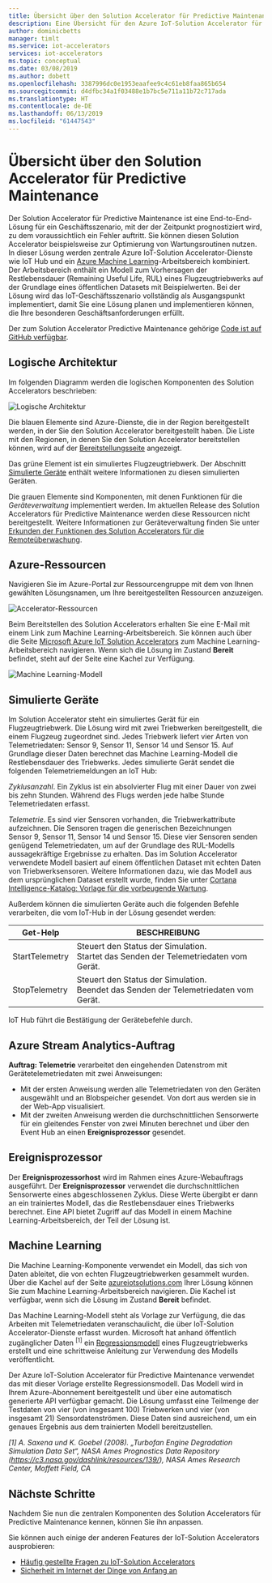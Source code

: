 ```yaml
---
title: Übersicht über den Solution Accelerator für Predictive Maintenance – Azure | Microsoft-Dokumentation
description: Eine Übersicht für den Azure IoT-Solution Accelerator für Predictive Maintenance.
author: dominicbetts
manager: timlt
ms.service: iot-accelerators
services: iot-accelerators
ms.topic: conceptual
ms.date: 03/08/2019
ms.author: dobett
ms.openlocfilehash: 3387996dc0e1953eaafee9c4c61eb8faa865b654
ms.sourcegitcommit: d4dfbc34a1f03488e1b7bc5e711a11b72c717ada
ms.translationtype: HT
ms.contentlocale: de-DE
ms.lasthandoff: 06/13/2019
ms.locfileid: "61447543"
---
```

# <a name="predictive-maintenance-solution-accelerator-overview"></a>Übersicht über den Solution Accelerator für Predictive Maintenance

Der Solution Accelerator für Predictive Maintenance ist eine End-to-End-Lösung für ein Geschäftsszenario, mit der der Zeitpunkt prognostiziert wird, zu dem voraussichtlich ein Fehler auftritt. Sie können diesen Solution Accelerator beispielsweise zur Optimierung von Wartungsroutinen nutzen. In dieser Lösung werden zentrale Azure IoT-Solution Accelerator-Dienste wie IoT Hub und ein [Azure Machine Learning][lnk-machine-learning]-Arbeitsbereich kombiniert. Der Arbeitsbereich enthält ein Modell zum Vorhersagen der Restlebensdauer (Remaining Useful Life, RUL) eines Flugzeugtriebwerks auf der Grundlage eines öffentlichen Datasets mit Beispielwerten. Bei der Lösung wird das IoT-Geschäftsszenario vollständig als Ausgangspunkt implementiert, damit Sie eine Lösung planen und implementieren können, die Ihre besonderen Geschäftsanforderungen erfüllt.

Der zum Solution Accelerator Predictive Maintenance gehörige [Code ist auf GitHub verfügbar](https://github.com/Azure/azure-iot-predictive-maintenance).

## <a name="logical-architecture"></a>Logische Architektur

Im folgenden Diagramm werden die logischen Komponenten des Solution Accelerators beschrieben:

![Logische Architektur][img-architecture]

Die blauen Elemente sind Azure-Dienste, die in der Region bereitgestellt werden, in der Sie den Solution Accelerator bereitgestellt haben. Die Liste mit den Regionen, in denen Sie den Solution Accelerator bereitstellen können, wird auf der [Bereitstellungsseite][lnk-azureiotsolutions] angezeigt.

Das grüne Element ist ein simuliertes Flugzeugtriebwerk. Der Abschnitt [Simulierte Geräte](#simulated-devices) enthält weitere Informationen zu diesen simulierten Geräten.

Die grauen Elemente sind Komponenten, mit denen Funktionen für die *Geräteverwaltung* implementiert werden. Im aktuellen Release des Solution Accelerators für Predictive Maintenance werden diese Ressourcen nicht bereitgestellt. Weitere Informationen zur Geräteverwaltung finden Sie unter [Erkunden der Funktionen des Solution Accelerators für die Remoteüberwachung][lnk-remote-monitoring].

## <a name="azure-resources"></a>Azure-Ressourcen

Navigieren Sie im Azure-Portal zur Ressourcengruppe mit dem von Ihnen gewählten Lösungsnamen, um Ihre bereitgestellten Ressourcen anzuzeigen.

![Accelerator-Ressourcen][img-resource-group]

Beim Bereitstellen des Solution Accelerators erhalten Sie eine E-Mail mit einem Link zum Machine Learning-Arbeitsbereich. Sie können auch über die Seite [Microsoft Azure IoT Solution Accelerators][lnk-azureiotsolutions] zum Machine Learning-Arbeitsbereich navigieren. Wenn sich die Lösung im Zustand **Bereit** befindet, steht auf der Seite eine Kachel zur Verfügung.

![Machine Learning-Modell][img-machine-learning]

## <a name="simulated-devices"></a>Simulierte Geräte

Im Solution Accelerator steht ein simuliertes Gerät für ein Flugzeugtriebwerk. Die Lösung wird mit zwei Triebwerken bereitgestellt, die einem Flugzeug zugeordnet sind. Jedes Triebwerk liefert vier Arten von Telemetriedaten: Sensor 9, Sensor 11, Sensor 14 und Sensor 15. Auf Grundlage dieser Daten berechnet das Machine Learning-Modell die Restlebensdauer des Triebwerks. Jedes simulierte Gerät sendet die folgenden Telemetriemeldungen an IoT Hub:

*Zyklusanzahl*. Ein Zyklus ist ein absolvierter Flug mit einer Dauer von zwei bis zehn Stunden. Während des Flugs werden jede halbe Stunde Telemetriedaten erfasst.

*Telemetrie*. Es sind vier Sensoren vorhanden, die Triebwerkattribute aufzeichnen. Die Sensoren tragen die generischen Bezeichnungen Sensor 9, Sensor 11, Sensor 14 und Sensor 15. Diese vier Sensoren senden genügend Telemetriedaten, um auf der Grundlage des RUL-Modells aussagekräftige Ergebnisse zu erhalten. Das im Solution Accelerator verwendete Modell basiert auf einem öffentlichen Dataset mit echten Daten von Triebwerksensoren. Weitere Informationen dazu, wie das Modell aus dem ursprünglichen Dataset erstellt wurde, finden Sie unter [Cortana Intelligence-Katalog: Vorlage für die vorbeugende Wartung][lnk-cortana-analytics].

Außerdem können die simulierten Geräte auch die folgenden Befehle verarbeiten, die vom IoT-Hub in der Lösung gesendet werden:

| Get-Help | BESCHREIBUNG |
| --- | --- |
| StartTelemetry |Steuert den Status der Simulation.<br/>Startet das Senden der Telemetriedaten vom Gerät. |
| StopTelemetry |Steuert den Status der Simulation.<br/>Beendet das Senden der Telemetriedaten vom Gerät. |

IoT Hub führt die Bestätigung der Gerätebefehle durch.

## <a name="azure-stream-analytics-job"></a>Azure Stream Analytics-Auftrag

**Auftrag: Telemetrie** verarbeitet den eingehenden Datenstrom mit Gerätetelemetriedaten mit zwei Anweisungen:

* Mit der ersten Anweisung werden alle Telemetriedaten von den Geräten ausgewählt und an Blobspeicher gesendet. Von dort aus werden sie in der Web-App visualisiert.
* Mit der zweiten Anweisung werden die durchschnittlichen Sensorwerte für ein gleitendes Fenster von zwei Minuten berechnet und über den Event Hub an einen **Ereignisprozessor** gesendet.

## <a name="event-processor"></a>Ereignisprozessor
Der **Ereignisprozessorhost** wird im Rahmen eines Azure-Webauftrags ausgeführt. Der **Ereignisprozessor** verwendet die durchschnittlichen Sensorwerte eines abgeschlossenen Zyklus. Diese Werte übergibt er dann an ein trainiertes Modell, das die Restlebensdauer eines Triebwerks berechnet. Eine API bietet Zugriff auf das Modell in einem Machine Learning-Arbeitsbereich, der Teil der Lösung ist.

## <a name="machine-learning"></a>Machine Learning
Die Machine Learning-Komponente verwendet ein Modell, das sich von Daten ableitet, die von echten Flugzeugtriebwerken gesammelt wurden. Über die Kachel auf der Seite [azureiotsolutions.com][lnk-azureiotsolutions] Ihrer Lösung können Sie zum Machine Learning-Arbeitsbereich navigieren. Die Kachel ist verfügbar, wenn sich die Lösung im Zustand **Bereit** befindet.

Das Machine Learning-Modell steht als Vorlage zur Verfügung, die das Arbeiten mit Telemetriedaten veranschaulicht, die über IoT-Solution Accelerator-Dienste erfasst wurden. Microsoft hat anhand öffentlich zugänglicher Daten <sup>\[1\]</sup> ein [Regressionsmodell][lnk_regression_model] eines Flugzeugtriebwerks erstellt und eine schrittweise Anleitung zur Verwendung des Modells veröffentlicht.

Der Azure IoT-Solution Accelerator für Predictive Maintenance verwendet das mit dieser Vorlage erstellte Regressionsmodell. Das Modell wird in Ihrem Azure-Abonnement bereitgestellt und über eine automatisch generierte API verfügbar gemacht. Die Lösung umfasst eine Teilmenge der Testdaten von vier (von insgesamt 100) Triebwerken und vier (von insgesamt 21) Sensordatenströmen. Diese Daten sind ausreichend, um ein genaues Ergebnis aus dem trainierten Modell bereitzustellen.

*\[1\] A. Saxena und K. Goebel (2008). „Turbofan Engine Degradation Simulation Data Set“, NASA Ames Prognostics Data Repository (https://c3.nasa.gov/dashlink/resources/139/), NASA Ames Research Center, Moffett Field, CA*

## <a name="next-steps"></a>Nächste Schritte
Nachdem Sie nun die zentralen Komponenten des Solution Accelerators für Predictive Maintenance kennen, können Sie ihn anpassen.

Sie können auch einige der anderen Features der IoT-Solution Accelerators ausprobieren:

* [Häufig gestellte Fragen zu IoT-Solution Accelerators][lnk-faq]
* [Sicherheit im Internet der Dinge von Anfang an][lnk-security-groundup]

[img-architecture]: media/iot-accelerators-predictive-walkthrough/architecture.png
[img-resource-group]: media/iot-accelerators-predictive-walkthrough/resource-group.png
[img-machine-learning]: media/iot-accelerators-predictive-walkthrough/machine-learning.png

[lnk-remote-monitoring]: quickstart-predictive-maintenance-deploy.md
[lnk-cortana-analytics]: https://gallery.cortanaintelligence.com/Collection/Predictive-Maintenance-Template-3
[lnk-azureiotsolutions]: https://www.azureiotsolutions.com/
[lnk-faq]: iot-accelerators-faq.md
[lnk-security-groundup]:/azure/iot-fundamentals/iot-security-ground-up
[lnk-machine-learning]: https://azure.microsoft.com/services/machine-learning/
[lnk_regression_model]: https://gallery.cortanaanalytics.com/Collection/Predictive-Maintenance-Template-3
